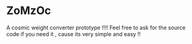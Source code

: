 # ZoMzOc
A cosmic weight converter prototype !!!! Feel free to ask for the source code if you need it , cause its very simple and easy !!
